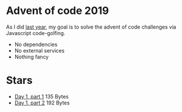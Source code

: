 # Advent of code 2019

As I did [last year](https://github.com/fed135/AdventOfCode2018), my goal is to solve the advent of code challenges via Javascript code-golfing.

- No dependencies
- No external services
- Nothing fancy

# Stars

- [Day 1, part 1](./day1/part1/index.js) 135 Bytes
- [Day 1, part 2](./day1/part2/index.js) 192 Bytes